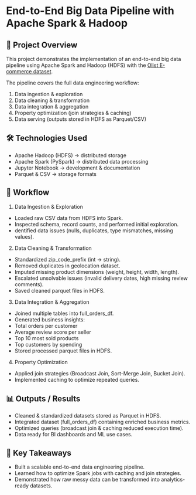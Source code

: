 # End-to-End Big Data Pipeline with Apache Spark & Hadoop
## 📌 Project Overview
This project demonstrates the implementation of an end-to-end big data pipeline using Apache Spark and Hadoop (HDFS) with the [Olist E-commerce dataset](https://github.com/awinardi1004/spark-data-engineering-pipeline/tree/main/data_source).

The pipeline covers the full data engineering workflow:
1. Data ingestion & exploration
2. Data cleaning & transformation
3. Data integration & aggregation
4. Property optimization (join strategies & caching)
5. Data serving (outputs stored in HDFS as Parquet/CSV)

## 🛠️ Technologies Used
* Apache Hadoop (HDFS) → distributed storage
* Apache Spark (PySpark) → distributed data processing
* Jupyter Notebook → development & documentation
* Parquet & CSV → storage formats

## 🔄 Workflow
1. Data Ingestion & Exploration
* Loaded raw CSV data from HDFS into Spark.
* Inspected schema, record counts, and performed initial exploration.
* dentified data issues (nulls, duplicates, type mismatches, missing values).

2. Data Cleaning & Transformation
* Standardized zip_code_prefix (int → string).
* Removed duplicates in geolocation dataset.
* Imputed missing product dimensions (weight, height, width, length).
* Escalated unsolvable issues (invalid delivery dates, high missing review comments).
* Saved cleaned parquet files in HDFS.
3. Data Integration & Aggregation
* Joined multiple tables into full_orders_df.
* Generated business insights:
* Total orders per customer
* Average review score per seller
* Top 10 most sold products
* Top customers by spending
* Stored processed parquet files in HDFS.

4. Property Optimization
* Applied join strategies (Broadcast Join, Sort-Merge Join, Bucket Join).
* Implemented caching to optimize repeated queries.

## 📊 Outputs / Results
* Cleaned & standardized datasets stored as Parquet in HDFS.
* Integrated dataset (full_orders_df) containing enriched business metrics.
* Optimized queries (broadcast join & caching reduced execution time).
* Data ready for BI dashboards and ML use cases.

## 📌 Key Takeaways
* Built a scalable end-to-end data engineering pipeline.
* Learned how to optimize Spark jobs with caching and join strategies.
* Demonstrated how raw messy data can be transformed into analytics-ready datasets.